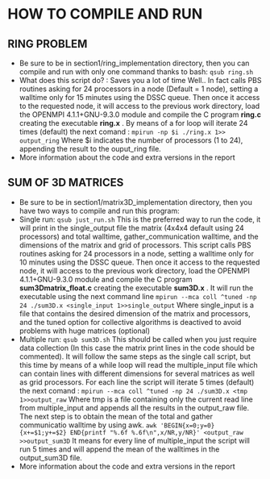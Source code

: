 ﻿
# HOW TO COMPILE AND RUN

## RING PROBLEM
- Be sure to be in section1/ring_implementation directory, then you can compile and run with only one command thanks to bash:
 `qsub ring.sh`
 - What does this script do? : Saves you a lot of time
 Well.. In fact calls PBS routines asking for 24 processors in a node (Default = 1 node), setting a walltime only for 15 minutes using the DSSC queue. 
 Then once it access to the requested node, it will access to the previous work directory, load the OPENMPI 4.1.1+GNU-9.3.0 module and compile the C program **ring.c** creating the executable **ring.x** .
By means of a for loop will iterate 24 times (default) the next comand :
`mpirun -np $i ./ring.x 1>> output_ring`
Where $i indicates the number of processors (1 to 24), appending the result to the ouput_ring file.
 - More information about the code and extra versions in the report
## SUM OF 3D MATRICES 

- Be sure to be in section1/matrix3D_implementation directory, then you have two ways to compile and run this program:
- Single run: `qsub just_run.sh`
This is the preferred way to run the code,  it will print in the single_output file the matrix (4x4x4 default using 24 processors) and total walltime, gather_communication walltime, and the dimensions of the matrix and grid of processors. 
This script calls PBS routines asking for 24 processors in a node, setting a walltime only for 10 minutes using the DSSC queue. 
 Then once it access to the requested node, it will access to the previous work directory, load the OPENMPI 4.1.1+GNU-9.3.0 module and compile the C program **sum3Dmatrix_float.c** creating the executable **sum3D.x** .
It will run the executable using the next command line
`mpirun --mca coll ^tuned -np 24 ./sum3D.x <single_input 1>>single_output`
Where single_input is a file that contains the desired dimension of the matrix and processors, and the tuned option for collective algorithms is deactived to avoid problems with huge matrices (optional)
- Multiple run: `qsub sum3D.sh`
This should be called when you just require data collection (In this case the matrix print lines in the code should be commented).
It will follow the same steps as the single call script, but this time by means of a while loop will read the multiple_input file which can contain lines with different dimensions for several matrices as well as grid processors.
For each line the script will iterate 5 times (default) the next comand :
`mpirun --mca coll ^tuned -np 24 ./sum3D.x <tmp 1>>output_raw`
Where tmp is a file containing only the current read line from multiple_input and appends all the results in the output_raw file.
The next step is to obtain the mean of the total and gather communicatio walltime by using awk.
`awk 'BEGIN{x=0;y=0} {x+=$1;y+=$2} END{printf "%.6f %.6f\n",x/NR,y/NR}' <output_raw  >>output_sum3D`
It means for every line of multiple_input the script will run 5 times and will append the mean of the walltimes in the output_sum3D file.
 - More information about the code and extra versions in the report
